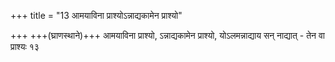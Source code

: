 +++
title = "13 आमयाविना प्राश्योऽन्नाद्यकामेन प्राश्यो"

+++
+++(घ्राणस्थाने)+++ आमयाविना प्राश्यो, ऽन्नाद्यकामेन प्राश्यो, योऽलमन्नाद्याय सन् नाद्यात् - तेन वा प्राश्यः १३  
